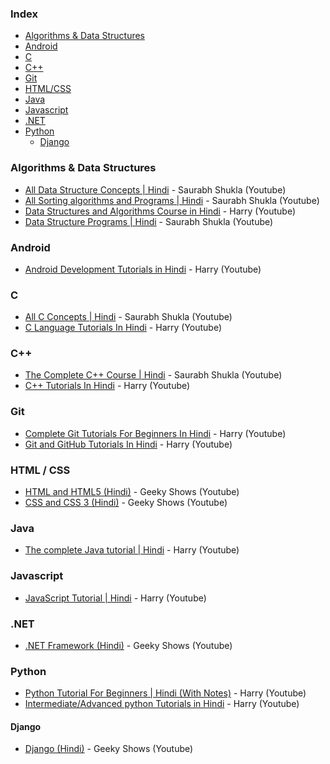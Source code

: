 ### Index

* [Algorithms & Data Structures](#algorithms--data-structures)
* [Android](#Android)
* [C](#C)
* [C++](#C++)
* [Git](#Git)
* [HTML/CSS](#html--css)
* [Java](#Java)
* [Javascript](#Javascript)
* [.NET](#net)
* [Python](#Python)
  * [Django](#django)


### Algorithms & Data Structures

* [All Data Structure Concepts | Hindi](https://www.youtube.com/playlist?list=PLsFNQxKNzefJNztGGoQC-59UhSwIaiIW3) - Saurabh Shukla (Youtube)
* [All Sorting algorithms and Programs | Hindi](https://www.youtube.com/playlist?list=PLsFNQxKNzefJU-Sj__mljvrmJHZVKWbEm) - Saurabh Shukla (Youtube)
* [Data Structures and Algorithms Course in Hindi](https://www.youtube.com/playlist?list=PLu0W_9lII9ahIappRPN0MCAgtOu3lQjQi) - Harry (Youtube)
* [Data Structure Programs | Hindi](https://www.youtube.com/playlist?list=PLsFNQxKNzefK_DAUwnQwBizOmcY7aDLoY) - Saurabh Shukla (Youtube)


### Android

* [Android Development Tutorials in Hindi](https://www.youtube.com/playlist?list=PLu0W_9lII9aiL0kysYlfSOUgY5rNlOhUd) - Harry (Youtube)


### C

* [All C Concepts | Hindi](https://www.youtube.com/playlist?list=PL7ersPsTyYt1d8g5qaxbE6sjWDzs4D_1v) - Saurabh Shukla (Youtube)
* [C Language Tutorials In Hindi](https://www.youtube.com/playlist?list=PLu0W_9lII9aiXlHcLx-mDH1Qul38wD3aR) - Harry (Youtube)


### C++

* [The Complete C++ Course | Hindi](https://www.youtube.com/playlist?list=PLLYz8uHU480j37APNXBdPz7YzAi4XlQUF) - Saurabh Shukla (Youtube)
* [C++ Tutorials In Hindi](https://www.youtube.com/playlist?list=PLu0W_9lII9agpFUAlPFe_VNSlXW5uE0YL) - Harry (Youtube)


### Git

* [Complete Git Tutorials For Beginners In Hindi](https://www.youtube.com/playlist?list=PLu0W_9lII9agwhy658ZPA0MTStKUJTWPi) - Harry (Youtube)
* [Git and GitHub Tutorials In Hindi](https://www.youtube.com/playlist?list=PLu0W_9lII9ahVQekD7ePHmnirTePXwIln) - Harry (Youtube)


### HTML / CSS

* [HTML and HTML5 (Hindi)](https://www.youtube.com/playlist?list=PLbGui_ZYuhihSr4HroBBQt_quHL42JLif) - Geeky Shows (Youtube)
* [CSS and CSS 3 (Hindi)](https://www.youtube.com/playlist?list=PLbGui_ZYuhiisW-k9eEON2vxGABv-PafB) - Geeky Shows  (Youtube)


### Java

* [The complete Java tutorial | Hindi](https://www.youtube.com/playlist?list=PLu0W_9lII9agS67Uits0UnJyrYiXhDS6q) - Harry (Youtube)


### Javascript

* [JavaScript Tutorial | Hindi](https://www.youtube.com/playlist?list=PLu0W_9lII9ajyk081To1Cbt2eI5913SsL) - Harry (Youtube)


### .NET

* [.NET Framework (Hindi)](https://www.youtube.com/playlist?list=PLbGui_ZYuhij4hXs7Lt93tfv4nA1BoYdb) - Geeky Shows (Youtube)

### Python

* [Python Tutorial For Beginners | Hindi (With Notes)](https://www.youtube.com/playlist?list=PLu0W_9lII9agICnT8t4iYVSZ3eykIAOME) - Harry (Youtube)
* [Intermediate/Advanced python Tutorials in Hindi](https://www.youtube.com/playlist?list=PLu0W_9lII9aiJWQ7VhY712fuimEpQZYp4) - Harry (Youtube)


#### Django

* [Django (Hindi)](https://www.youtube.com/playlist?list=PLbGui_ZYuhigchy8DTw4pX4duTTpvqlh6) - Geeky Shows (Youtube)
